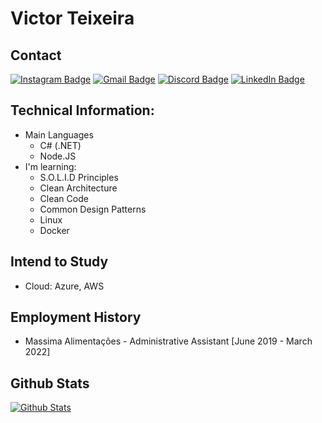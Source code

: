 # Victor Teixeira

## Contact
  
[![Instagram Badge](https://img.shields.io/badge/-@victrteixeira-3264ad?style=flat-square&labelColor=3264ad&logo=instagram&logoColor=white&link=https://instagram.com/victrteeixeira)](https://instagram.com/victrteeixeira)
[![Gmail Badge](https://img.shields.io/badge/-vicktorteixeira.7@gmail.com-3264ad?style=flat-square&labelColor=3264ad&logo=Gmail&logoColor=white&link=mailto:vicktorteixeira.7@gmail.com)](mailto:vicktorteixeira.7@gmail.com)
[![Discord Badge](https://img.shields.io/badge/-@victr%233970-3264ad?style=flat-square&labelColor=3264ad&logo=discord&logoColor=white)](https://discord.com/users/361657380649566210)
[![LinkedIn Badge](https://img.shields.io/badge/-@victrteixeira-3264ad?style=flat-square&labelColor=3264ad&logo=linkedin&logoColor=white)](https://www.linkedin.com/in/victrteixeira/)

## Technical Information:
- Main Languages
  - C# (.NET)
  - Node.JS
- I'm learning:
  - S.O.L.I.D Principles
  - Clean Architecture
  - Clean Code
  - Common Design Patterns
  - Linux
  - Docker

## Intend to Study
  - Cloud: Azure, AWS

## Employment History
- Massima Alimentações - Administrative Assistant [June 2019 - March 2022]

## Github Stats

[![Github Stats](https://github-readme-stats.vercel.app/api?username=victrteixeira&show_icons=true&theme=midnight-purple&line_height=30&title_color=3264ad&icon_color=3264ad&count_private=true)](https://github.com/victrteixeira)
